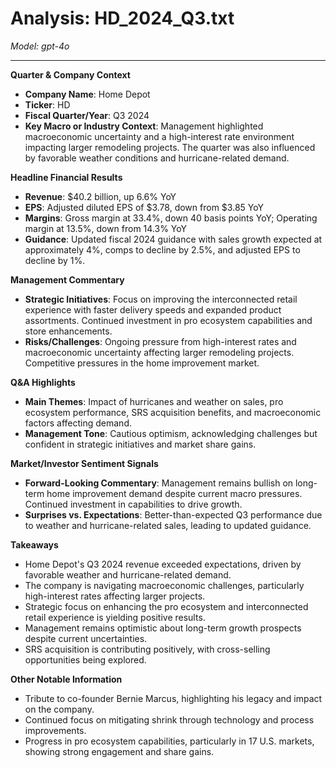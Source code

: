 # Analysis: HD_2024_Q3.txt

*Model: gpt-4o*

---

**Quarter & Company Context**

- **Company Name**: Home Depot
- **Ticker**: HD
- **Fiscal Quarter/Year**: Q3 2024
- **Key Macro or Industry Context**: Management highlighted macroeconomic uncertainty and a high-interest rate environment impacting larger remodeling projects. The quarter was also influenced by favorable weather conditions and hurricane-related demand.

**Headline Financial Results**

- **Revenue**: $40.2 billion, up 6.6% YoY
- **EPS**: Adjusted diluted EPS of $3.78, down from $3.85 YoY
- **Margins**: Gross margin at 33.4%, down 40 basis points YoY; Operating margin at 13.5%, down from 14.3% YoY
- **Guidance**: Updated fiscal 2024 guidance with sales growth expected at approximately 4%, comps to decline by 2.5%, and adjusted EPS to decline by 1%.

**Management Commentary**

- **Strategic Initiatives**: Focus on improving the interconnected retail experience with faster delivery speeds and expanded product assortments. Continued investment in pro ecosystem capabilities and store enhancements.
- **Risks/Challenges**: Ongoing pressure from high-interest rates and macroeconomic uncertainty affecting larger remodeling projects. Competitive pressures in the home improvement market.

**Q&A Highlights**

- **Main Themes**: Impact of hurricanes and weather on sales, pro ecosystem performance, SRS acquisition benefits, and macroeconomic factors affecting demand.
- **Management Tone**: Cautious optimism, acknowledging challenges but confident in strategic initiatives and market share gains.

**Market/Investor Sentiment Signals**

- **Forward-Looking Commentary**: Management remains bullish on long-term home improvement demand despite current macro pressures. Continued investment in capabilities to drive growth.
- **Surprises vs. Expectations**: Better-than-expected Q3 performance due to weather and hurricane-related sales, leading to updated guidance.

**Takeaways**

- Home Depot's Q3 2024 revenue exceeded expectations, driven by favorable weather and hurricane-related demand.
- The company is navigating macroeconomic challenges, particularly high-interest rates affecting larger projects.
- Strategic focus on enhancing the pro ecosystem and interconnected retail experience is yielding positive results.
- Management remains optimistic about long-term growth prospects despite current uncertainties.
- SRS acquisition is contributing positively, with cross-selling opportunities being explored.

**Other Notable Information**

- Tribute to co-founder Bernie Marcus, highlighting his legacy and impact on the company.
- Continued focus on mitigating shrink through technology and process improvements.
- Progress in pro ecosystem capabilities, particularly in 17 U.S. markets, showing strong engagement and share gains.